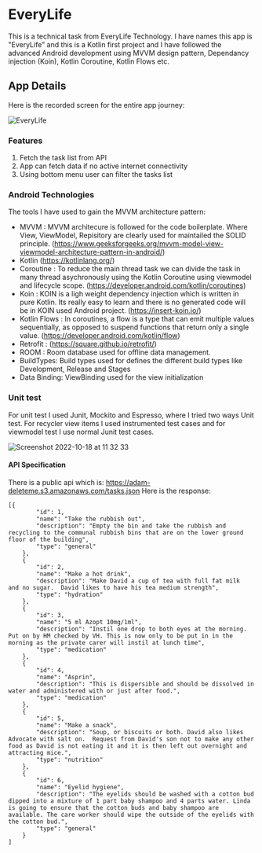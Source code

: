 # EveryLife
 
This is a technical task from EveryLife Technology. I have names this app is "EveryLife" and this is a Kotlin first project and I have followed the advanced Android development using MVVM design pattern, Dependancy injection (Koin), Kotlin Coroutine, Kotlin Flows etc.

## App Details

Here is the recorded screen for the entire app journey:

![EveryLife](https://user-images.githubusercontent.com/11981999/196399754-0ee2ddad-5e32-4109-8d12-59c66eb9b7ff.gif)

### Features
1. Fetch the task list from API
2. App can fetch data if no active internet connectivity
3. Using bottom menu user can filter the tasks list

### Android Technologies

The tools I have used to gain the MVVM architecture pattern:

- MVVM :  MVVM architecure is followed for the code boilerplate. Where View, ViewModel, Repisitory are clearly used for maintailed the SOLID principle. (https://www.geeksforgeeks.org/mvvm-model-view-viewmodel-architecture-pattern-in-android/)
- Kotlin (https://kotlinlang.org/)
- Coroutine : To reduce the main thread task we can divide the task in many thread asychronously using the Kotlin Coroutine using viewmodel and lifecycle scope. (https://developer.android.com/kotlin/coroutines)
- Koin : KOIN is a ligh weight dependency injection which is written in pure Kotlin. Its really easy to learn and there is no generated code will be in KOIN used Android project. (https://insert-koin.io/)
- Kotlin Flows : In coroutines, a flow is a type that can emit multiple values sequentially, as opposed to suspend functions that return only a single value. (https://developer.android.com/kotlin/flow)
- Retrofit : (https://square.github.io/retrofit/)
- ROOM : Room database used for offline data management.
- BuildTypes: Build types used for defines the different build types like Development, Release and Stages
- Data Binding: ViewBinding used for the view initialization

### Unit test

For unit test I used Junit, Mockito and Espresso, where I tried two ways Unit test. For recycler view items I used instrumented test cases and for viewmodel test I use normal Junit test cases.

![Screenshot 2022-10-18 at 11 32 33](https://user-images.githubusercontent.com/11981999/196406960-1827421d-2658-4a8a-8ce4-73cfa922786e.png)


#### API Specification

There is a public api which is: https://adam-deleteme.s3.amazonaws.com/tasks.json
Here is the response:

```
[{
		"id": 1,
		"name": "Take the rubbish out",
		"description": "Empty the bin and take the rubbish and recycling to the communal rubbish bins that are on the lower ground floor of the building",
		"type": "general"
	},
	{
		"id": 2,
		"name": "Make a hot drink",
		"description": "Make David a cup of tea with full fat milk  and no sugar.  David likes to have his tea medium strength",
		"type": "hydration"
	},
	{
		"id": 3,
		"name": "5 ml Azopt 10mg/1ml",
		"description": "Instil one drop to both eyes at the morning. Put on by HM checked by VH. This is now only to be put in in the morning as the private carer will instil at lunch time",
		"type": "medication"
	},
	{
		"id": 4,
		"name": "Asprin",
		"description": "This is dispersible and should be dissolved in water and administered with or just after food.",
		"type": "medication"
	},
	{
		"id": 5,
		"name": "Make a snack",
		"description": "Soup, or biscuits or both. David also likes Advocate with salt on.  Request from David's son not to make any other food as David is not eating it and it is then left out overnight and attracting mice.",
		"type": "nutrition"
	},
	{
		"id": 6,
		"name": "Eyelid hygiene",
		"description": "The eyelids should be washed with a cotton bud dipped into a mixture of 1 part baby shampoo and 4 parts water. Linda is going to ensure that the cotton buds and baby shampoo are available. The care worker should wipe the outside of the eyelids with the cotton bud.",
		"type": "general"
	}
]
```
